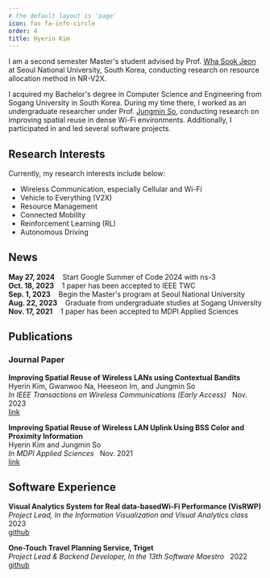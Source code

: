 ```yaml
---
# the default layout is 'page'
icon: fas fa-info-circle
order: 4
title: Hyerin Kim
---
```


<!-- > Add Markdown syntax content to file `_tabs/about.md`{: .filepath } and it will show up on this page.
{: .prompt-tip } -->

<!-- **Currently Working on** | Mobile Computing & Communication Lab. in Seoul National University -->


I am a second semester Master's student advised by Prof. [Wha Sook Jeon] at Seoul National University, South Korea, conducting research on resource allocation method in NR-V2X.  

I acquired my Bachelor's degree in Computer Science and Engineering from Sogang University in South Korea. During my time there, I worked as an undergraduate researcher under Prof. [Jungmin So], conducting research on improving spatial reuse in dense Wi-Fi environments. Additionally, I participated in and led several software projects.

## Research Interests

Currently, my research interests include below:
* Wireless Communication, especially Cellular and Wi-Fi
* Vehicle to Everything (V2X)
* Resource Management
* Connected Mobility
* Reinforcement Learning (RL)
* Autonomous Driving

## News

**May 27, 2024** &nbsp;&nbsp; Start Google Summer of Code 2024 with ns-3  
**Oct. 18, 2023** &nbsp;&nbsp; 1 paper has been accepted to IEEE TWC  
**Sep. 1, 2023** &nbsp;&nbsp; Begin the Master's program at Seoul National University  
**Aug. 22, 2023** &nbsp;&nbsp; Graduate from undergraduate studies at Sogang University  
**Nov. 17, 2021** &nbsp;&nbsp; 1 paper has been accepted to MDPI Applied Sciences


## Publications

### Journal Paper

**Improving Spatial Reuse of Wireless LANs using Contextual Bandits**   
Hyerin Kim, Gwanwoo Na, Heeseon Im, and Jungmin So  
*In IEEE Transactions on Wireless Communications (Early Access)* &nbsp; Nov. 2023  
[link](https://ieeexplore.ieee.org/document/10309995) &nbsp; 
<!-- [self review](https://mye280c37.github.io/posts/paper-review-02/)   -->

**Improving Spatial Reuse of Wireless LAN Uplink Using BSS Color and Proximity Information**  
Hyerin Kim and Jungmin So  
*In MDPI Applied Sciences* &nbsp; Nov. 2021  
[link](https://www.mdpi.com/2076-3417/11/22/11074) &nbsp; 
<!-- [self review](https://mye280c37.github.io/posts/paper-review-01/)   -->

## Software Experience

**Visual Analytics System for Real data-basedWi-Fi Performance (VisRWP)**  
*Project Lead, In the Information Visualization and Visual Analytics class* &nbsp; 2023  
[github](https://github.com/InfoVis-13/VisRPW)

**One-Touch Travel Planning Service, Triget**  
*Project Lead & Backend Developer, In the 13th Software Maestro* &nbsp; 2022  
[github](https://github.com/mye280c37/triget-springboot)

[Wha Sook Jeon]: https://cse.snu.ac.kr/en/people/faculty/57
[Jungmin So]: https://cs.sogang.ac.kr/cs/cs02_1_12.html